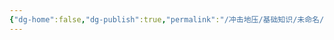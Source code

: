 ```yaml
---
{"dg-home":false,"dg-publish":true,"permalink":"/冲击地压/基础知识/未命名/","dgPassFrontmatter":true,"noteIcon":"","created":"2024-06-29T14:21:38.851+08:00","updated":"2024-06-29T14:21:41.443+08:00"}
---
```


